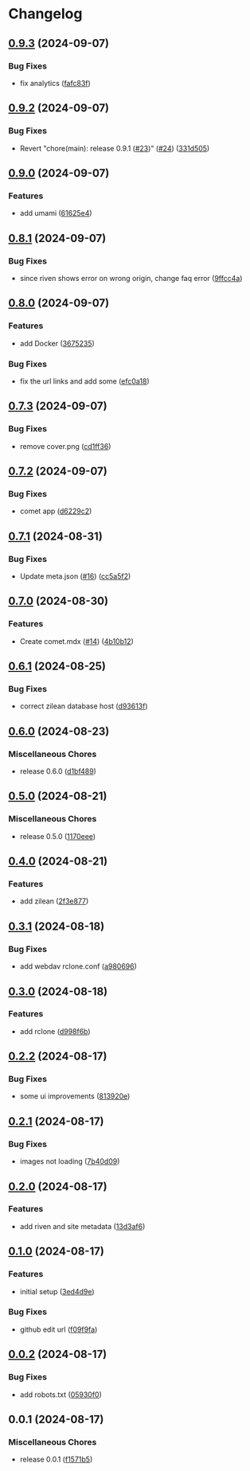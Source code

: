 # Changelog

## [0.9.3](https://github.com/debrid/wiki/compare/v0.9.2...v0.9.3) (2024-09-07)


### Bug Fixes

* fix analytics ([fafc83f](https://github.com/debrid/wiki/commit/fafc83f06ace86bad3feeccf7e1c4a4178501113))

## [0.9.2](https://github.com/debrid/wiki/compare/v0.9.1...v0.9.2) (2024-09-07)


### Bug Fixes

* Revert "chore(main): release 0.9.1 ([#23](https://github.com/debrid/wiki/issues/23))" ([#24](https://github.com/debrid/wiki/issues/24)) ([331d505](https://github.com/debrid/wiki/commit/331d505c5efe413106bd3bb2f75c8c7e9a5be6b8))

## [0.9.0](https://github.com/debrid/wiki/compare/v0.8.1...v0.9.0) (2024-09-07)


### Features

* add umami ([61625e4](https://github.com/debrid/wiki/commit/61625e43260df03d46cdba2f2b2c19bbc12ab981))

## [0.8.1](https://github.com/debrid/wiki/compare/v0.8.0...v0.8.1) (2024-09-07)


### Bug Fixes

* since riven shows error on wrong origin, change faq error ([9ffcc4a](https://github.com/debrid/wiki/commit/9ffcc4aa4efde51c357c3ea919cfc4b920576084))

## [0.8.0](https://github.com/debrid/wiki/compare/v0.7.3...v0.8.0) (2024-09-07)


### Features

* add Docker ([3675235](https://github.com/debrid/wiki/commit/36752352f772fb41d7a56f7db09219ac9d013e45))


### Bug Fixes

* fix the url links and add some ([efc0a18](https://github.com/debrid/wiki/commit/efc0a18dca0af63c11297f8c5cbda8a8085cd1c4))

## [0.7.3](https://github.com/debrid/wiki/compare/v0.7.2...v0.7.3) (2024-09-07)


### Bug Fixes

* remove cover.png ([cd1ff36](https://github.com/debrid/wiki/commit/cd1ff3631b09dfeb1b95f5208835180c703c5949))

## [0.7.2](https://github.com/debrid/wiki/compare/v0.7.1...v0.7.2) (2024-09-07)


### Bug Fixes

* comet app ([d6229c2](https://github.com/debrid/wiki/commit/d6229c2ade82b9f2a5313a08dcd0ec0308d6bcd1))

## [0.7.1](https://github.com/debrid/wiki/compare/v0.7.0...v0.7.1) (2024-08-31)


### Bug Fixes

* Update meta.json ([#16](https://github.com/debrid/wiki/issues/16)) ([cc5a5f2](https://github.com/debrid/wiki/commit/cc5a5f2405ff76cae96e9fbd893974c3a109ca12))

## [0.7.0](https://github.com/debrid/wiki/compare/v0.6.1...v0.7.0) (2024-08-30)


### Features

* Create comet.mdx ([#14](https://github.com/debrid/wiki/issues/14)) ([4b10b12](https://github.com/debrid/wiki/commit/4b10b1256598f454361afc612f370239e32ebdf3))

## [0.6.1](https://github.com/debrid/wiki/compare/v0.6.0...v0.6.1) (2024-08-25)


### Bug Fixes

* correct zilean database host ([d93613f](https://github.com/debrid/wiki/commit/d93613fe34e0b96a03368f559fabe06de3e05511))

## [0.6.0](https://github.com/debrid/wiki/compare/v0.5.0...v0.6.0) (2024-08-23)


### Miscellaneous Chores

* release 0.6.0 ([d1bf489](https://github.com/debrid/wiki/commit/d1bf4890cdfcdcfba8bedf54d671b64f63db195b))

## [0.5.0](https://github.com/debrid/wiki/compare/v0.4.0...v0.5.0) (2024-08-21)


### Miscellaneous Chores

* release 0.5.0 ([1170eee](https://github.com/debrid/wiki/commit/1170eee20fc467de331a8e8c59fd2b0d743023c0))

## [0.4.0](https://github.com/debrid/wiki/compare/v0.3.1...v0.4.0) (2024-08-21)


### Features

* add zilean ([2f3e877](https://github.com/debrid/wiki/commit/2f3e877196426822aa8e300f3e887706297c25b2))

## [0.3.1](https://github.com/debrid/wiki/compare/v0.3.0...v0.3.1) (2024-08-18)


### Bug Fixes

* add webdav rclone.conf ([a980696](https://github.com/debrid/wiki/commit/a980696d7fb80da25c2249ab3a798c9dff9b5124))

## [0.3.0](https://github.com/debrid/wiki/compare/v0.2.2...v0.3.0) (2024-08-18)


### Features

* add rclone ([d998f6b](https://github.com/debrid/wiki/commit/d998f6b988f6693d205fe4bdac670896d425a309))

## [0.2.2](https://github.com/debrid/wiki/compare/v0.2.1...v0.2.2) (2024-08-17)


### Bug Fixes

* some ui improvements ([813920e](https://github.com/debrid/wiki/commit/813920eea84559613827f2ca747a7c0c7576debd))

## [0.2.1](https://github.com/debrid/wiki/compare/v0.2.0...v0.2.1) (2024-08-17)


### Bug Fixes

* images not loading ([7b40d09](https://github.com/debrid/wiki/commit/7b40d09a45a34cc62d297ce611d5376ed0f996d4))

## [0.2.0](https://github.com/debrid/wiki/compare/v0.1.0...v0.2.0) (2024-08-17)


### Features

* add riven and site metadata ([13d3af6](https://github.com/debrid/wiki/commit/13d3af675209ec241db790015edbaf2f7603e66d))

## [0.1.0](https://github.com/debrid/wiki/compare/v0.0.2...v0.1.0) (2024-08-17)


### Features

* initial setup ([3ed4d9e](https://github.com/debrid/wiki/commit/3ed4d9e1edf0b1066c89ead4fdfdd59397596c6c))


### Bug Fixes

* github edit url ([f09f9fa](https://github.com/debrid/wiki/commit/f09f9fa2948baf61ff57d208cd12830bfdf1abf5))

## [0.0.2](https://github.com/debrid/wiki/compare/v0.0.1...v0.0.2) (2024-08-17)


### Bug Fixes

* add robots.txt ([05930f0](https://github.com/debrid/wiki/commit/05930f07672ed61462f6a86d85cc3113cba75afb))

## 0.0.1 (2024-08-17)


### Miscellaneous Chores

* release 0.0.1 ([f1571b5](https://github.com/debrid/wiki/commit/f1571b55c8d10b4c97bf39f21c8ed6d7c8373682))
